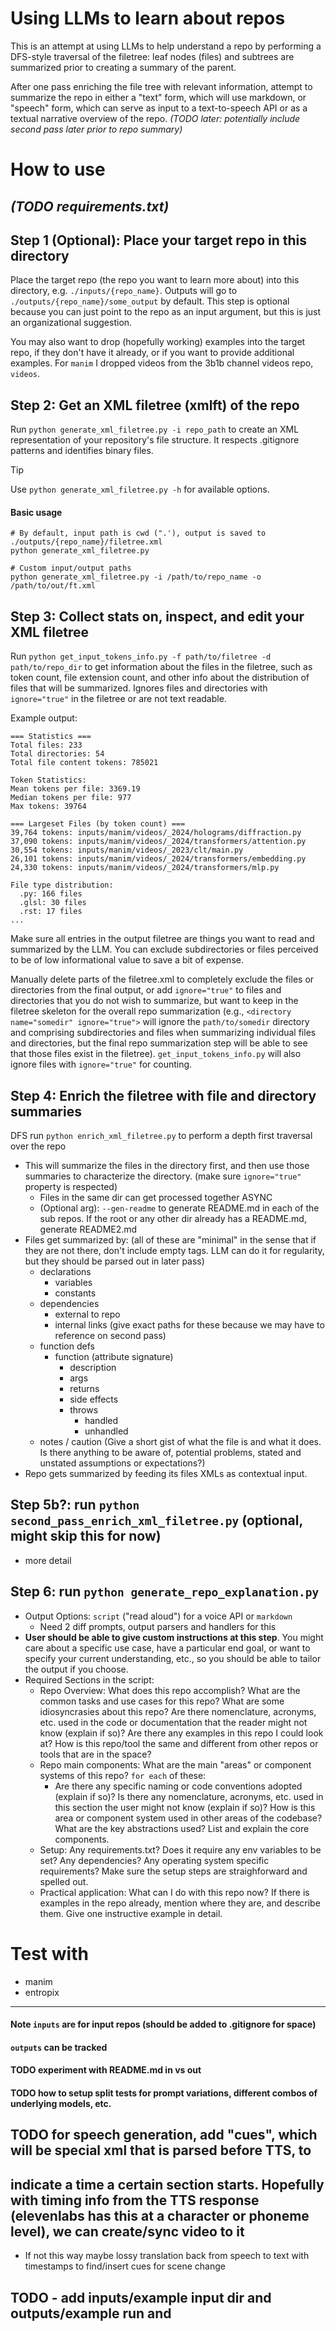 # Using LLMs to learn about repos

This is an attempt at using LLMs to help understand a repo by performing a DFS-style traversal of the filetree: leaf nodes (files) and subtrees are summarized prior to creating a summary of the parent. 

After one pass enriching the file tree with relevant information, attempt to summarize the repo in either a "text" form, which will use markdown, or "speech" form, which can serve as input to a text-to-speech API or as a textual narrative overview of the repo. *(TODO later: potentially include second pass later prior to repo summary)*

# How to use

## *(TODO requirements.txt)*

## Step 1 (Optional): Place your target repo in this directory
Place the target repo (the repo you want to learn more about) into this directory, e.g. `./inputs/{repo_name}`. Outputs will go to `./outputs/{repo_name}/some_output` by default. This step is optional because you can just point to the repo as an input argument, but this is just an organizational suggestion. 

You may also want to drop (hopefully working) examples into the target repo, if they don't have it already, or if you want to provide additional examples. For `manim` I dropped videos from the 3b1b channel videos repo, `videos`.

## Step 2: Get an XML filetree (xmlft) of the repo
Run `python generate_xml_filetree.py -i repo_path` to create an XML representation of your repository's file structure. It respects .gitignore patterns and identifies binary files. 

> [!TIP] 
> Use `python generate_xml_filetree.py -h` for available options.

#### Basic usage
```
# By default, input path is cwd (".'), output is saved to ./outputs/{repo_name}/filetree.xml
python generate_xml_filetree.py 

# Custom input/output paths
python generate_xml_filetree.py -i /path/to/repo_name -o /path/to/out/ft.xml
```

## Step 3: Collect stats on, inspect, and edit your XML filetree
Run `python get_input_tokens_info.py -f path/to/filetree -d path/to/repo_dir` to get information about the files in the filetree, such as token count, file extension count, and other info about the distribution of files that will be summarized. Ignores files and directories with `ignore="true"` in the filetree or are not text readable.

Example output:
```
=== Statistics ===
Total files: 233
Total directories: 54
Total file content tokens: 785021

Token Statistics:
Mean tokens per file: 3369.19
Median tokens per file: 977
Max tokens: 39764

=== Largeset Files (by token count) ===
39,764 tokens: inputs/manim/videos/_2024/holograms/diffraction.py
37,090 tokens: inputs/manim/videos/_2024/transformers/attention.py
30,554 tokens: inputs/manim/videos/_2023/clt/main.py
26,101 tokens: inputs/manim/videos/_2024/transformers/embedding.py
24,330 tokens: inputs/manim/videos/_2024/transformers/mlp.py

File type distribution:
  .py: 166 files
  .glsl: 30 files
  .rst: 17 files
...
```

Make sure all entries in the output filetree are things you want to read and summarized by the LLM. You can exclude subdirectories or files perceived to be of low informational value to save a bit of expense.

Manually delete parts of the filetree.xml to completely exclude the files or directories from the final output, or add `ignore="true"` to files and directories that you do not wish to summarize, but want to keep in the filetree skeleton for the overall repo summarization (e.g., `<directory name="somedir" ignore="true">` will ignore the `path/to/somedir` directory and comprising subdirectories and files when summarizing individual files and directories, but the final repo summarization step will be able to see that those files exist in the filetree). `get_input_tokens_info.py` will also ignore files with `ignore="true"` for counting.

## Step 4: Enrich the filetree with file and directory summaries

DFS
run `python enrich_xml_filetree.py` to perform a depth first traversal over the repo 



- This will summarize the files in the directory first, and then use those summaries to characterize the directory. (make sure `ignore="true"` property is respected)
  - Files in the same dir can get processed together ASYNC
  - (Optional arg): `--gen-readme` to generate README.md in each of the sub repos. If the root or any other dir already has a README.md, generate README2.md
- Files get summarized by: (all of these are "minimal" in the sense that if they are not there, don't include empty tags. LLM can do it for regularity, but they should be parsed out in later pass)
  - declarations
    - variables
    - constants
  - dependencies 
    - external to repo
    - internal links (give exact paths for these because we may have to reference on second pass)
  - function defs
    - function (attribute signature)
      - description
      - args
      - returns
      - side effects
      - throws
        - handled
        - unhandled
  - notes / caution (Give a short gist of what the file is and what it does. Is there anything to be aware of, potential problems, stated and unstated assumptions or expectations?)
- Repo gets summarized by feeding its files XMLs as contextual input.

## Step 5b?: run `python second_pass_enrich_xml_filetree.py` (optional, might skip this for now)
- more detail

## Step 6: run `python generate_repo_explanation.py`
- Output Options: `script` ("read aloud") for a voice API or `markdown`
  - Need 2 diff prompts, output parsers and handlers for this
- **User should be able to give custom instructions at this step**. You might care about a specific use case, have a particular end goal, or want to specify your current understanding, etc., so you should be able to tailor the output if you choose.
- Required Sections in the script:
  - Repo Overview: What does this repo accomplish? What are the common tasks and use cases for this repo? What are some idiosyncrasies about this repo? Are there nomenclature, acronyms, etc. used in the code or documentation that the reader might not know (explain if so)? Are there any examples in this repo I could look at? How is this repo/tool the same and different from other repos or tools that are in the space?
  - Repo main components: What are the main "areas" or component systems of this repo? `for each` of these:
    - Are there any specific naming or code conventions adopted (explain if so)? Is there any nomenclature, acronyms, etc. used in this section the user might not know (explain if so)? How is this area or component system used in other areas of the codebase? What are the key abstractions used? List and explain the core components.
  - Setup: Any requirements.txt? Does it require any env variables to be set? Any dependencies? Any operating system specific requirements? Make sure the setup steps are straighforward and spelled out.
  - Practical application: What can I do with this repo now? If there is examples in the repo already, mention where they are, and describe them. Give one instructive example in detail.

# Test with
- manim
- entropix


---------

#### Note `inputs` are for input repos (should be added to .gitignore for space)
#### `outputs` can be tracked

#### TODO experiment with README.md in vs out

#### TODO how to setup split tests for prompt variations, different combos of underlying models, etc.

## TODO for speech generation, add "cues", which will be special xml that is parsed before TTS, to 
## indicate a time a certain section starts. Hopefully with timing info from the TTS response (elevenlabs has this at a character or phoneme level), we can create/sync video to it
- If not this way maybe lossy translation back from speech to text with timestamps to find/insert cues for scene change

## TODO - add inputs/example input dir and outputs/example run and 